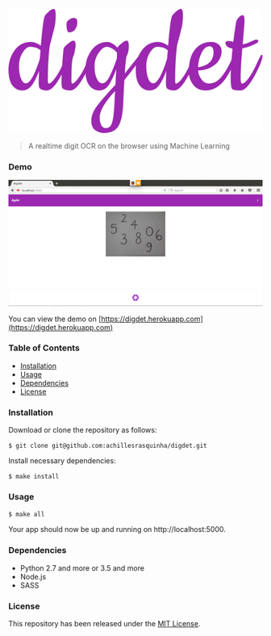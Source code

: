 ![](.github/logo.png)
> A realtime digit OCR on the browser using Machine Learning

### Demo
![](.github/demo.gif)

You can view the demo on [https://digdet.herokuapp.com](https://digdet.herokuapp.com)

### Table of Contents
* [Installation](#installation)
* [Usage](#usage)
* [Dependencies](#dependencies)
* [License](#license)

### Installation
Download or clone the repository as follows:

```console
$ git clone git@github.com:achillesrasquinha/digdet.git
```

Install necessary dependencies:

```console
$ make install
```

### Usage

```console
$ make all
```

Your app should now be up and running on http://localhost:5000.

### Dependencies
* Python 2.7 and more or 3.5 and more
* Node.js
* SASS

### License
This repository has been released under the [MIT License](LICENSE).
